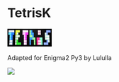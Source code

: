 # TetrisK
 
<img src="https://github.com/Belfagor2005/TetrisK/blob/main/data/usr/lib/enigma2/python/Plugins/Extensions/Tetris/Tetris.png?raw=true"> 

Adapted for Enigma2 Py3 by Lululla


<img src="https://i.ibb.co/7Syms48/tetris.jpg">
